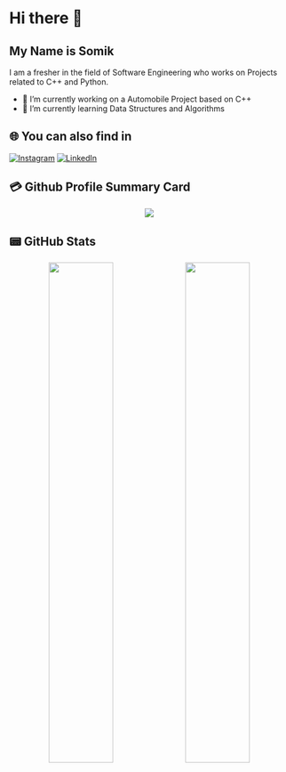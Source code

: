 # Hi there 👋
## My Name is Somik

I am a fresher in the field of Software Engineering who works on Projects related to C++ and Python.



- 🔭 I’m currently working on a Automobile Project based on C++
- 🌱 I’m currently learning Data Structures and Algorithms


## 🌐 You can also find in
[![Instagram](https://img.shields.io/badge/Instagram-E4405F?style=for-the-badge&logo=instagram&logoColor=white)]( https://www.instagram.com/somik_das/)  [![LinkedIn](https://img.shields.io/badge/LinkedIn-0077B5?style=for-the-badge&logo=linkedin&logoColor=white)](https://www.linkedin.com/in/somikdas443/)


## 💳 Github Profile Summary Card
<p align="center">
  <img src="https://github-profile-summary-cards.vercel.app/api/cards/profile-details?username=Somik-Das&theme=vue"/>
</p>

## 📟 GitHub Stats
<p align="center">
	<img width="48%" src="https://github-readme-stats.vercel.app/api?username=Somik-Das&show_icons=true&theme=vue" />
	<img width="48%" src="https://github-readme-streak-stats.herokuapp.com/?user=Somik-Das&theme=vue" />
</p>
<!---
- 👯 I’m looking to collaborate on ...
- 🤔 I’m looking for help with ...
- 💬 Ask me about ...
--->
<!---
- 😄 Pronouns: ...
- ⚡ Fun fact: ...
<---
